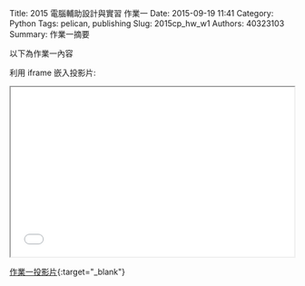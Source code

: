 Title: 2015 電腦輔助設計與實習 作業一
Date: 2015-09-19 11:41
Category: Python
Tags: pelican, publishing
Slug: 2015cp_hw_w1
Authors: 40323103
Summary: 作業一摘要

以下為作業一內容

利用 iframe 嵌入投影片:

<iframe src="40323103_cp_w1_p.html" width="500" height="300"></iframe>

[作業一投影片](40323103_cp_w1_p.html){:target="_blank"}

